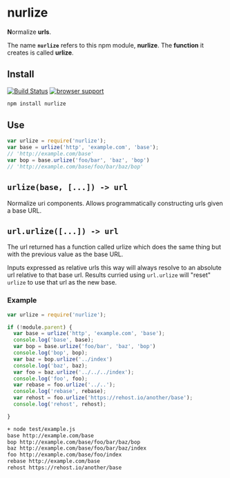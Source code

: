 
# nurlize

**N**ormalize **urls**.

The name **`nurlize`** refers to this npm module, **nurlize**.
The **function** it creates is called **urlize**.

## Install
[![Build
Status](https://travis-ci.org/bewest/nurlize.png?branch=master)](https://travis-ci.org/bewest/nurlize)
[![browser support](https://ci.testling.com/bewest/nurlize.png)](http://ci.testling.com/bewest/nurlize)

```bash
npm install nurlize
```
## Use
```javascript
var urlize = require('nurlize');
var base = urlize('http', 'example.com', 'base');
// 'http://example.com/base'
var bop = base.urlize('foo/bar', 'baz', 'bop')
// 'http://example.com/base/foo/bar/baz/bop'
```

## `urlize(base, [...]) -> url`

Normalize uri components.  Allows programmatically constructing urls given a
base URL.

## `url.urlize([...]) -> url`
The url returned has a function called urlize which does the same thing but
with the previous value as the base URL.

Inputs expressed as relative urls this way will always resolve to an absolute
url relative to that base url.  Results curried using `url.urlize` will
"reset" `urlize` to use that url as the new base.

### Example
```javascript
var urlize = require('nurlize');

if (!module.parent) {
  var base = urlize('http', 'example.com', 'base');
  console.log('base', base);
  var bop = base.urlize('foo/bar', 'baz', 'bop')
  console.log('bop', bop);
  var baz = bop.urlize('../index')
  console.log('baz', baz);
  var foo = baz.urlize('../../../index');
  console.log('foo', foo);
  var rebase = foo.urlize('../..');
  console.log('rebase', rebase);
  var rehost = foo.urlize('https://rehost.io/another/base');
  console.log('rehost', rehost);

}

```

```bash
+ node test/example.js
base http://example.com/base
bop http://example.com/base/foo/bar/baz/bop
baz http://example.com/base/foo/bar/baz/index
foo http://example.com/base/foo/index
rebase http://example.com/base
rehost https://rehost.io/another/base
```
